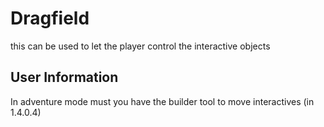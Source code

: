 # Dragfield
this can be used to let the player control the interactive objects

## User Information
In adventure mode must you have the builder tool to move interactives (in 1.4.0.4)